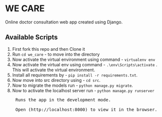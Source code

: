 # WE CARE
Online doctor consultation web app created using Django.
  
## Available Scripts

1. First fork this repo and then Clone it
2. Run `cd we_care` - to move into the directory 
3. Now activate the virtual environment using command - `virtualenv env`
4. Now activate the virtual env using command - `.\env\Scripts\activate` . This will activate the virtual environment.
5. Install all requirements by - `pip install -r requirements.txt`.
6. Now move into src directory using - `cd src`.
7. Now to migrate the models run - `python manage.py migrate`.
8. Now to activate the localhost server run - `python manage.py runserver`<br />
<pre>
	Runs the app in the development mode.<br />
	Open (http://localhost:8000) to view it in the browser.
</pre>